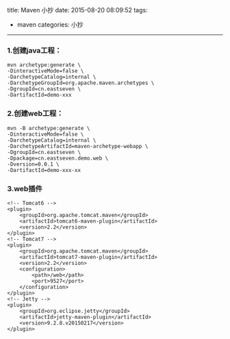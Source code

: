 title: Maven 小抄
date: 2015-08-20 08:09:52
tags:
 - maven
categories: 小抄
---

### 1.创建java工程：

    mvn archetype:generate \
    -DinteractiveMode=false \
    -DarchetypeCatalog=internal \
    -DarchetypeGroupId=org.apache.maven.archetypes \
    -DgroupId=cn.eastseven \
    -DartifactId=demo-xxx
    
### 2.创建web工程：

    mvn -B archetype:generate \
    -DinteractiveMode=false \
    -DarchetypeCatalog=internal \
    -DarchetypeArtifactId=maven-archetype-webapp \
    -DgroupId=cn.eastseven \
    -Dpackage=cn.eastseven.demo.web \
    -Dversion=0.0.1 \
    -DartifactId=demo-xxx-xx

### 3.web插件

    <!-- Tomcat6 -->
    <plugin>
        <groupId>org.apache.tomcat.maven</groupId>
        <artifactId>tomcat6-maven-plugin</artifactId>
        <version>2.2</version>
    </plugin>
    <!-- Tomcat7 -->
    <plugin>
        <groupId>org.apache.tomcat.maven</groupId>
        <artifactId>tomcat7-maven-plugin</artifactId>
        <version>2.2</version>
        <configuration>
            <path>/web</path>
            <port>9527</port>
        </configuration>
    </plugin>
    <!-- Jetty -->
    <plugin>
        <groupId>org.eclipse.jetty</groupId>
        <artifactId>jetty-maven-plugin</artifactId>
        <version>9.2.8.v20150217</version>
    </plugin>
